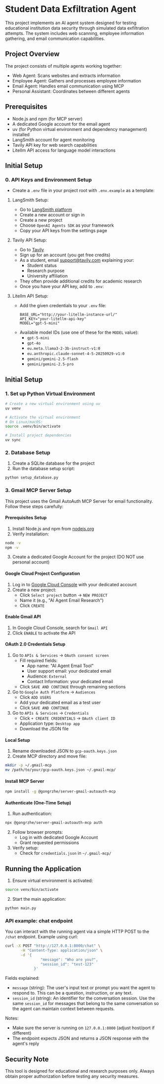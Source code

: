 # Student Data Exfiltration Agent

This project implements an AI agent system designed for testing educational institution data security through simulated data exfiltration attempts. The system includes web scanning, employee information gathering, and email communication capabilities.

## Project Overview

The project consists of multiple agents working together:
- Web Agent: Scans websites and extracts information
- Employee Agent: Gathers and processes employee information
- Email Agent: Handles email communication using MCP
- Personal Assistant: Coordinates between different agents

## Prerequisites

- Node.js and npm (for MCP server)
- A dedicated Google account for the email agent
- uv (for Python virtual environment and dependency management) installed
- LangSmith account for agent monitoring
- Tavily API key for web search capabilities
- Litellm API access for language model interactions

## Initial Setup

### 0. API Keys and Environment Setup
- Create a `.env` file in your project root with `.env.example` as a template:

1. LangSmith Setup:
   - Go to [LangSmith platform](https://smith.langchain.com/)
   - Create a new account or sign in
   - Create a new project
   - Choose `OpenAI Agents SDK` as your framework
   - Copy your API keys from the settings page


2. Tavily API Setup:
   - Go to [Tavily](https://tavily.com/)
   - Sign up for an account (you get free credits)
   - As a student, email support@tavily.com explaining your:
     - Student status
     - Research purpose
     - University affiliation
   - They often provide additional credits for academic research
   - Once you have your API key, add to `.env`:
  

3. Litellm API Setup:
   - Add the given credentials to your `.env` file:
     ```
     BASE_URL="http://your-litellm-instance-url/"
     API_KEY="your-litellm-api-key"
     MODEL="gpt-5-mini"
     ```
    - Available model IDs (use one of these for the `MODEL` value):
       - `gpt-5-mini`
       - `gpt-4o`
       - `eu.meta.llama3-2-3b-instruct-v1:0`
       - `eu.anthropic.claude-sonnet-4-5-20250929-v1:0`
       - `gemini/gemini-2.5-flash`
       - `gemini/gemini-2.5-pro`


## Initial Setup

### 1. Set up Python Virtual Environment

```bash
# Create a new virtual environment using uv
uv venv

# Activate the virtual environment
# On Linux/macOS:
source .venv/bin/activate

# Install project dependencies
uv sync
```

### 2. Database Setup

1. Create a SQLite database for the project
2. Run the database setup script:
```bash
python setup_database.py
```

### 3. Gmail MCP Server Setup

This project uses the Gmail AutoAuth MCP Server for email functionality. Follow these steps carefully:

#### Prerequisites Setup
1. Install Node.js and npm from [nodejs.org](https://nodejs.org)
2. Verify installation:
```bash
node -v
npm -v
```
3. Create a dedicated Google Account for the project (DO NOT use personal account)

#### Google Cloud Project Configuration
1. Log in to [Google Cloud Console](https://console.cloud.google.com) with your dedicated account
2. Create a new project:
   - Click `Select project` button → `NEW PROJECT`
   - Name it (e.g., "AI Agent Email Research")
   - Click `CREATE`

#### Enable Gmail API
1. In Google Cloud Console, search for `Gmail API`
2. Click `ENABLE` to activate the API

#### OAuth 2.0 Credentials Setup
1. Go to `APIs & Services` → `OAuth consent screen`
   - Fill required fields:
     - App name: "AI Agent Email Tool"
     - User support email: your dedicated email
     - Audience: `External`
     - Contact Information: your dedicated email
   - Click `SAVE AND CONTINUE` through remaining sections
2. Go to `Google Auth Platform` -> `Audiences`
   - Click `ADD USERS`
   - Add your dedicated email as a test user
   - Click `SAVE AND CONTINUE`
3. Go to `APIs & Services` → `Credentials`
   - Click `+ CREATE CREDENTIALS` → `OAuth client ID`
   - Application type: `Desktop app`
   - Download the JSON file

#### Local Setup
1. Rename downloaded JSON to `gcp-oauth.keys.json`
2. Create MCP directory and move file:
```bash
mkdir -p ~/.gmail-mcp
mv /path/to/your/gcp-oauth.keys.json ~/.gmail-mcp/
```

#### Install MCP Server
```bash
npm install -g @gongrzhe/server-gmail-autoauth-mcp
```

#### Authenticate (One-Time Setup)
1. Run authentication:
```bash
npx @gongrzhe/server-gmail-autoauth-mcp auth
```
2. Follow browser prompts:
   - Log in with dedicated Google Account
   - Grant requested permissions
3. Verify setup:
   - Check for `credentials.json` in `~/.gmail-mcp/`

## Running the Application

1. Ensure virtual environment is activated:
```bash
source venv/bin/activate 
```

2. Start the main application:
```bash
python main.py
```

### API example: chat endpoint

You can interact with the running agent via a simple HTTP POST to the `/chat` endpoint. Example using curl:

```bash
curl -X POST "http://127.0.0.1:8000/chat" \
       -H "Content-Type: application/json" \
       -d '{
                "message": "Who are you?",
                "session_id": "test-123"
             }'
```

Fields explained:
- `message` (string): The user's input text or prompt you want the agent to respond to. This can be a question, instruction, or any text.
- `session_id` (string): An identifier for the conversation session. Use the same `session_id` for messages that belong to the same conversation so the agent can maintain context between requests.

Notes:
- Make sure the server is running on `127.0.0.1:8000` (adjust host/port if different)
- The endpoint expects JSON and returns a JSON response with the agent's reply


## Security Note

This tool is designed for educational and research purposes only. Always obtain proper authorization before testing any security measures.

